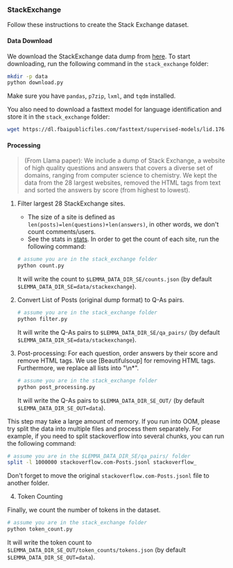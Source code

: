 ### StackExchange

Follow these instructions to create the Stack Exchange dataset.

#### Data Download

We download the StackExchange data dump from [here](https://archive.org/download/stackexchange). To start downloading,
run the following command in the `stack_exchange` folder:

```bash
mkdir -p data
python download.py
```

Make sure you have `pandas`, `p7zip`, `lxml`, and `tqdm` installed.

You also need to download a fasttext model for language identification and store it in the `stack_exchange` folder:

```bash
wget https://dl.fbaipublicfiles.com/fasttext/supervised-models/lid.176.bin -P data
```

#### Processing

> (From Llama paper): We include a dump of Stack Exchange, a website of high quality questions and answers that covers a
> diverse set of domains, ranging from computer science to chemistry. We kept the data from the 28 largest websites,
> removed the HTML tags from text and sorted the answers by score (from highest to lowest).

1) Filter largest 28 StackExchange sites.
    - The size of a site is defined as `len(posts)=len(questions)+len(answers)`, in other words, we don't count comments/users.
    - See the stats in [stats](data_stats/stackexchange.md).
    In order to get the count of each site, run the following command:

    ```bash
    # assume you are in the stack_exchange folder
    python count.py
    ```
    It will write the count to `$LEMMA_DATA_DIR_SE/counts.json` (by default `$LEMMA_DATA_DIR_SE=data/stackexchange`).

2) Convert List of Posts (original dump format) to Q-As pairs.

    ```bash
    # assume you are in the stack_exchange folder
    python filter.py
    ```
    It will write the Q-As pairs to `$LEMMA_DATA_DIR_SE/qa_pairs/` (by default `$LEMMA_DATA_DIR_SE=data/stackexchange`).

3) Post-processing: For each question, order answers by their score and remove HTML tags. We use [Beautifulsoup] for removing HTML tags. Furthermore, we replace all lists into "\n*".

      ```bash
      # assume you are in the stack_exchange folder
      python post_processing.py 
      ```
      It will write the Q-As pairs to `$LEMMA_DATA_DIR_SE_OUT/` (by default `$LEMMA_DATA_DIR_SE_OUT=data`).
  
  This step may take a large amount of memory. If you run into OOM, please try split the data into multiple files and process them separately. For example, if you need to split stackoverflow into several chunks, you can run the following command:
  
  ```bash
  # assume you are in the $LEMMA_DATA_DIR_SE/qa_pairs/ folder
  split -l 1000000 stackoverflow.com-Posts.jsonl stackoverflow_
  ```

  Don't forget to move the original `stackoverflow.com-Posts.jsonl` file to another folder.

4) Token Counting

Finally, we count the number of tokens in the dataset.

```bash
# assume you are in the stack_exchange folder
python token_count.py
```

It will write the token count to `$LEMMA_DATA_DIR_SE_OUT/token_counts/tokens.json` (by default `$LEMMA_DATA_DIR_SE_OUT=data`).
